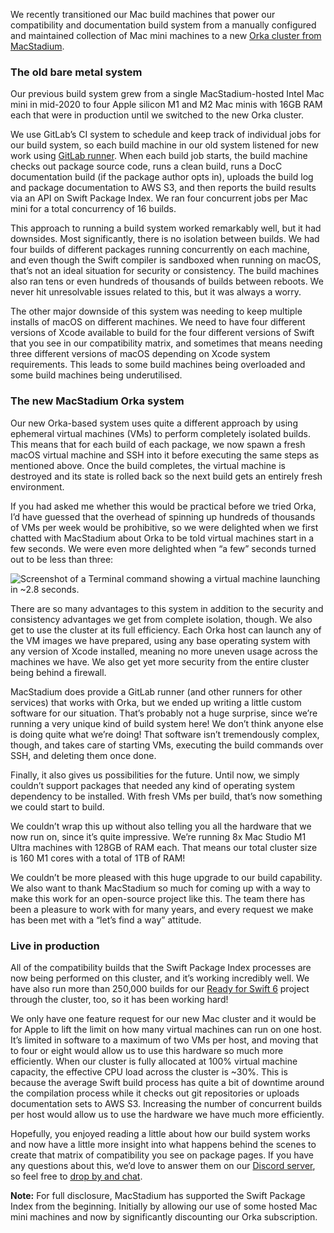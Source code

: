 We recently transitioned our Mac build machines that power our compatibility and documentation build system from a manually configured and maintained collection of Mac mini machines to a new [Orka cluster from MacStadium](https://www.macstadium.com/orka).

### The old bare metal system

Our previous build system grew from a single MacStadium-hosted Intel Mac mini in mid-2020 to four Apple silicon M1 and M2 Mac minis with 16GB RAM each that were in production until we switched to the new Orka cluster.

We use GitLab’s CI system to schedule and keep track of individual jobs for our build system, so each build machine in our old system listened for new work using [GitLab runner](https://docs.gitlab.com/runner/). When each build job starts, the build machine checks out package source code, runs a clean build, runs a DocC documentation build (if the package author opts in), uploads the build log and package documentation to AWS S3, and then reports the build results via an API on Swift Package Index. We ran four concurrent jobs per Mac mini for a total concurrency of 16 builds.

This approach to running a build system worked remarkably well, but it had downsides. Most significantly, there is no isolation between builds. We had four builds of different packages running concurrently on each machine, and even though the Swift compiler is sandboxed when running on macOS, that’s not an ideal situation for security or consistency. The build machines also ran tens or even hundreds of thousands of builds between reboots. We never hit unresolvable issues related to this, but it was always a worry.

The other major downside of this system was needing to keep multiple installs of macOS on different machines. We need to have four different versions of Xcode available to build for the four different versions of Swift that you see in our compatibility matrix, and sometimes that means needing three different versions of macOS depending on Xcode system requirements. This leads to some build machines being overloaded and some build machines being underutilised.

### The new MacStadium Orka system

Our new Orka-based system uses quite a different approach by using ephemeral virtual machines (VMs) to perform completely isolated builds. This means that for each build of each package, we now spawn a fresh macOS virtual machine and SSH into it before executing the same steps as mentioned above. Once the build completes, the virtual machine is destroyed and its state is rolled back so the next build gets an entirely fresh environment.

If you had asked me whether this would be practical before we tried Orka, I’d have guessed that the overhead of spinning up hundreds of thousands of VMs per week would be prohibitive, so we were delighted when we first chatted with MacStadium about Orka to be told virtual machines start in a few seconds. We were even more delighted when “a few” seconds turned out to be less than three:

<picture>
  <source srcset="/images/blog/orka-time-to-launch-vm~dark.png" media="(prefers-color-scheme: dark)">
  <img src="/images/blog/orka-time-to-launch-vm~light.png" alt="Screenshot of a Terminal command showing a virtual machine launching in ~2.8 seconds.">
</picture>

There are so many advantages to this system in addition to the security and consistency advantages we get from complete isolation, though. We also get to use the cluster at its full efficiency. Each Orka host can launch any of the VM images we have prepared, using any base operating system with any version of Xcode installed, meaning no more uneven usage across the machines we have. We also get yet more security from the entire cluster being behind a firewall.

MacStadium does provide a GitLab runner (and other runners for other services) that works with Orka, but we ended up writing a little custom software for our situation. That’s probably not a huge surprise, since we’re running a very unique kind of build system here! We don’t think anyone else is doing quite what we’re doing! That software isn’t tremendously complex, though, and takes care of starting VMs, executing the build commands over SSH, and deleting them once done.

Finally, it also gives us possibilities for the future. Until now, we simply couldn’t support packages that needed any kind of operating system dependency to be installed. With fresh VMs per build, that’s now something we could start to build.

We couldn’t wrap this up without also telling you all the hardware that we now run on, since it’s quite impressive. We’re running 8x Mac Studio M1 Ultra machines with 128GB of RAM each. That means our total cluster size is 160 M1 cores with a total of 1TB of RAM!

We couldn’t be more pleased with this huge upgrade to our build capability. We also want to thank MacStadium so much for coming up with a way to make this work for an open-source project like this. The team there has been a pleasure to work with for many years, and every request we make has been met with a “let’s find a way” attitude.

### Live in production

All of the compatibility builds that the Swift Package Index processes are now being performed on this cluster, and it’s working incredibly well. We have also run more than 250,000 builds for our [Ready for Swift 6](https://swiftpackageindex.com/ready-for-swift-6) project through the cluster, too, so it has been working hard!

We only have one feature request for our new Mac cluster and it would be for Apple to lift the limit on how many virtual machines can run on one host. It’s limited in software to a maximum of two VMs per host, and moving that to four or eight would allow us to use this hardware so much more efficiently. When our cluster is fully allocated at 100% virtual machine capacity, the effective CPU load across the cluster is ~30%. This is because the average Swift build process has quite a bit of downtime around the compilation process while it checks out git repositories or uploads documentation sets to AWS S3. Increasing the number of concurrent builds per host would allow us to use the hardware we have much more efficiently.

Hopefully, you enjoyed reading a little about how our build system works and now have a little more insight into what happens behind the scenes to create that matrix of compatibility you see on package pages. If you have any questions about this, we’d love to answer them on our [Discord server](https://discord.gg/vQRb6KkYRw), so feel free to [drop by and chat](https://discord.gg/vQRb6KkYRw).

**Note:** For full disclosure, MacStadium has supported the Swift Package Index from the beginning. Initially by allowing our use of some hosted Mac mini machines and now by significantly discounting our Orka subscription.
